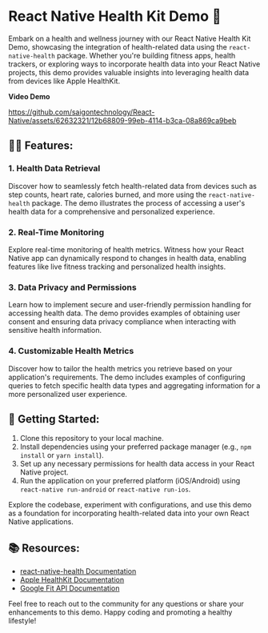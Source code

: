 # React Native Health Kit Demo 🏥

Embark on a health and wellness journey with our React Native Health Kit Demo, showcasing the integration of health-related data using the `react-native-health` package. Whether you're building fitness apps, health trackers, or exploring ways to incorporate health data into your React Native projects, this demo provides valuable insights into leveraging health data from devices like Apple HealthKit.

**Video Demo**

https://github.com/saigontechnology/React-Native/assets/62632321/12b68809-99eb-4114-b3ca-08a869ca9beb

## 🏋️‍♂️ Features:

### 1. **Health Data Retrieval**
Discover how to seamlessly fetch health-related data from devices such as step counts, heart rate, calories burned, and more using the `react-native-health` package. The demo illustrates the process of accessing a user's health data for a comprehensive and personalized experience.

### 2. **Real-Time Monitoring**
Explore real-time monitoring of health metrics. Witness how your React Native app can dynamically respond to changes in health data, enabling features like live fitness tracking and personalized health insights.

### 3. **Data Privacy and Permissions**
Learn how to implement secure and user-friendly permission handling for accessing health data. The demo provides examples of obtaining user consent and ensuring data privacy compliance when interacting with sensitive health information.

### 4. **Customizable Health Metrics**
Discover how to tailor the health metrics you retrieve based on your application's requirements. The demo includes examples of configuring queries to fetch specific health data types and aggregating information for a more personalized user experience.

## 🚀 Getting Started:

1. Clone this repository to your local machine.
2. Install dependencies using your preferred package manager (e.g., `npm install` or `yarn install`).
3. Set up any necessary permissions for health data access in your React Native project.
4. Run the application on your preferred platform (iOS/Android) using `react-native run-android` or `react-native run-ios`.

Explore the codebase, experiment with configurations, and use this demo as a foundation for incorporating health-related data into your own React Native applications.

## 📚 Resources:

- [react-native-health Documentation](https://github.com/douglasjunior/react-native-health)
- [Apple HealthKit Documentation](https://developer.apple.com/documentation/healthkit)
- [Google Fit API Documentation](https://developers.google.com/fit)
  
Feel free to reach out to the community for any questions or share your enhancements to this demo. Happy coding and promoting a healthy lifestyle! 